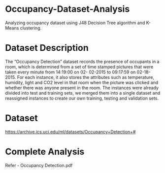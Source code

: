 # Occupancy-Dataset-Analysis
Analyzing occupancy dataset using J48 Decision Tree algorithm and K-Means clustering.

# Dataset Description
The “Occupancy Detection” dataset records the presence of occupants in a room, which is
determined from a set of time stamped pictures that were taken every minute from 14:19:00 on 02-
02-2015 to 09:17:59 on 02-18-2015. For each instance, it also stores the attributes such as
temperature, humidity, light and CO2 level in that room when the picture was clicked and whether
there was anyone present in the room. The instances were already divided into test and training
sets, we merged them into a single dataset and reassigned instances to create our own training,
testing and validation sets.

# Dataset
https://archive.ics.uci.edu/ml/datasets/Occupancy+Detection+#

# Complete Analysis
Refer - Occupancy Detection.pdf
